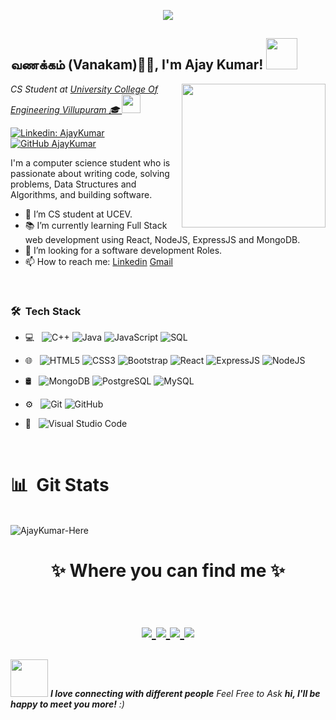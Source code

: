 <p align="center">
  <img src="https://github.com/thompsonemerson/thompsonemerson/raw/master/cover-thompson.png" />
</p>

<h2>வணக்கம் (Vanakam)🙏🏻, I'm Ajay Kumar! <img src="https://media.giphy.com/media/12oufCB0MyZ1Go/giphy.gif" width="50"></h2>
<img align='right' src="https://media.giphy.com/media/M9gbBd9nbDrOTu1Mqx/giphy.gif" width="230">
<p><em>CS Student at <a href="http://www.aucev.edu.in/">University College Of Engineering Villupuram 🎓 </a><img src="https://media.giphy.com/media/WUlplcMpOCEmTGBtBW/giphy.gif" width="30"> 
</em></p>


[![Linkedin: AjayKumar](https://img.shields.io/badge/-ajaykumar-blue?style=flat-square&logo=Linkedin&logoColor=white&link=https://www.linkedin.com/in/ajaykumarhere)](https://www.linkedin.com/in/ajaykumarhere)
[![GitHub AjayKumar](https://img.shields.io/github/followers/AjayKumar-Here?label=follow&style=social)](https://github.com/AjayKumar-Here)


I'm a computer science student who is passionate about writing code, solving problems, Data Structures and Algorithms, and building software.

- 🔭 I’m CS student at UCEV.
- 📚 I’m currently learning  Full Stack web development using React, NodeJS, ExpressJS and MongoDB.
- 👯 I’m looking for a software development Roles. 
- 📫 How to reach me: [Linkedin](https://www.linkedin.com/in/ajaykumarhere) [Gmail](mailto:ajaysenthilkumar71@gmail.com)

</br>

<h3> 🛠 &nbsp;Tech Stack</h3>

- 💻 &nbsp;
  ![C++](https://img.shields.io/badge/-C++-000000?style=for-the-badge&logo=C%2B%2B&logoColor=00599C)
  ![Java](https://img.shields.io/badge/-Java-000000?style=for-the-badge&logo=Java&logoColor=007396)
  ![JavaScript](https://img.shields.io/badge/-JavaScript-000000?style=for-the-badge&logo=javascript)
  ![SQL](https://img.shields.io/badge/-SQL-000000?style=for-the-badge&logo=MySQL)
- 🌐 &nbsp;
  ![HTML5](https://img.shields.io/badge/-HTML5-E34F26?style=flat&logo=html5&logoColor=white) 
  ![CSS3](https://img.shields.io/badge/-CSS3-1572B6?style=flat&logo=css3&logoColor=white)
  ![Bootstrap](https://img.shields.io/badge/-Bootstrap-563D7C?style=flat&logo=bootstrap&logoColor=white)
  ![React](https://img.shields.io/badge/-React-000000?style=flat&logo=react&logoColor=00c8ff)
  ![ExpressJS](https://img.shields.io/badge/-Express.js-787878?style=flat)
  ![NodeJS](https://img.shields.io/badge/-Node.js-3C873A?style=flat&logo=Node.js&logoColor=white)
- 🛢 &nbsp;
  ![MongoDB](https://img.shields.io/badge/-MongoDB-4DB33D?style=flat&logo=mongodb&logoColor=FFFFFF)
  ![PostgreSQL](https://img.shields.io/badge/PostgreSQL-316192?style=for-the-badge&logo=postgresql&logoColor=white)
  ![MySQL](https://img.shields.io/badge/-MySQL-F29111?style=flat&logo=mysql&logoColor=FFFFFF)
  
- ⚙️ &nbsp;
  ![Git](https://img.shields.io/badge/-Git-333333?style=flat&logo=git)
  ![GitHub](https://img.shields.io/badge/-GitHub-333333?style=flat&logo=github)
- 🔧 &nbsp;
  ![Visual Studio Code](https://img.shields.io/badge/-Visual%20Studio%20Code-333333?style=flat&logo=visual-studio-code&logoColor=007ACC)
<br/>

<h1 align="left"> 📊 &nbsp;Git Stats</h1>
<!-- <img align="left" src="https://github-readme-stats.vercel.app/api/top-langs/?username=AjayKumar-Here&layout=compact&hide=html&theme=radical" alt="AjayKumar-Here" /> -->

</br>

<img align="center" src="https://github-readme-stats.vercel.app/api?username=AjayKumar-Here&show_icons=true&theme=radical" alt="AjayKumar-Here" />

</br>
<h1 align="center">
✨ Where you can find me ✨

<p align="center">
  <br/>
  <a href="https://www.linkedin.com/in/ajaykumarhere/">
    <img src="https://img.shields.io/badge/LinkedIn-%230077B5.svg?&style=flat-square&logo=linkedin&logoColor=white">
  </a>
  
  <a href="https://github.com/AjayKumar-Here">
    <img src="https://img.shields.io/badge/Github-%230A0A0A.svg?&style=flat-square&logo=Github&logoColor=white">  
  </a>
 
  <a href="https://www.instagram.com/ajaykumar_here">
    <img src="https://img.shields.io/badge/Instagram-%23E4405F.svg?&style=flat-square&logo=instagram&logoColor=white">
  </a>

  <a href="https://twitter.com/ajaykumar_here">
    <img src="https://img.shields.io/badge/twitter-%230077D4.svg?&style=flat-square&logo=twitter&logoColor=white">
  </a>
</p>
</h1>


<img src="https://media.giphy.com/media/LnQjpWaON8nhr21vNW/giphy.gif" width="60"> <em><b>I love connecting with different people</b> Feel Free to Ask <b>hi, I'll be happy to meet you more!</b> :)</em>
